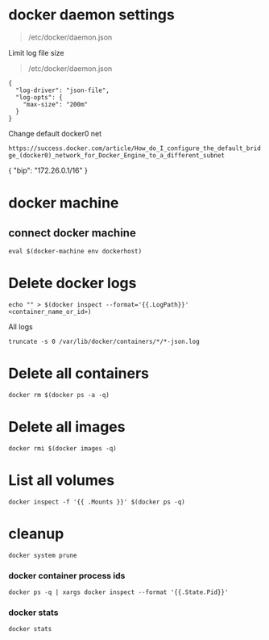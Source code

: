 
# docker daemon settings

> /etc/docker/daemon.json

Limit log file size

> /etc/docker/daemon.json

```
{
  "log-driver": "json-file",
  "log-opts": {
    "max-size": "200m"
  }
}
```
Change default docker0 net

``https://success.docker.com/article/How_do_I_configure_the_default_bridge_(docker0)_network_for_Docker_Engine_to_a_different_subnet``

{
  "bip": "172.26.0.1/16"
}

# docker machine

## connect docker machine

```
eval $(docker-machine env dockerhost)
```

# Delete docker logs

```
echo "" > $(docker inspect --format='{{.LogPath}}' <container_name_or_id>)
```

All logs

```
truncate -s 0 /var/lib/docker/containers/*/*-json.log
```

# Delete all containers

```
docker rm $(docker ps -a -q)
```

# Delete all images

```
docker rmi $(docker images -q)
```

# List all volumes

```
docker inspect -f '{{ .Mounts }}' $(docker ps -q)
```

# cleanup

```
docker system prune
```

### docker container process ids

```
docker ps -q | xargs docker inspect --format '{{.State.Pid}}'
```

### docker stats

```
docker stats
```
